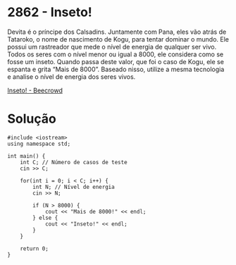 # 2862 - Inseto!

Devita é o príncipe dos Calsadins. Juntamente com Pana, eles vão atrás de Tataroko, o nome de nascimento de Kogu, para tentar dominar o mundo. Ele possui um rastreador que mede o nível de energia de qualquer ser vivo. Todos os seres com o nível menor ou igual a 8000, ele considera como se fosse um inseto. Quando passa deste valor, que foi o caso de Kogu, ele se espanta e grita “Mais de 8000”. Baseado nisso, utilize a mesma tecnologia e analise o nível de energia dos seres vivos.

[Inseto! - Beecrowd](https://judge.beecrowd.com/pt/problems/view/2862)

# Solução
```
#include <iostream>
using namespace std;

int main() {
    int C; // Número de casos de teste
    cin >> C;

    for(int i = 0; i < C; i++) {
        int N; // Nível de energia
        cin >> N;

        if (N > 8000) {
            cout << "Mais de 8000!" << endl;
        } else {
            cout << "Inseto!" << endl;
        }
    }

    return 0;
}

```

